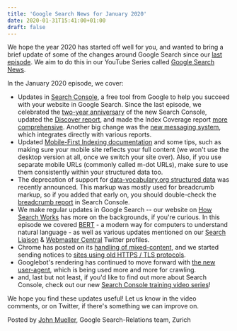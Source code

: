 ```yaml
---
title: 'Google Search News for January 2020'
date: 2020-01-31T15:41:00+01:00
draft: false
---
```


We hope the year 2020 has started off well for you, and wanted to bring a brief update of some of the changes around Google Search since our [last episode](https://webmasters.googleblog.com/2019/11/google-search-news-for-november-2019.html). We aim to do this in our YouTube Series called [Google Search News](https://www.youtube.com/playlist?list=PLKoqnv2vTMUNDpWUa0TaFPSi7VYLBKV03).

In the January 2020 episode, we cover:

*   Updates in [Search Console](https://search.google.com/search-console/about), a free tool from Google to help you succeed with your website in Google Search. Since the last episode, we celebrated the [two-year anniversary](https://twitter.com/googlewmc/status/1215004799739011072) of the new Search Console, updated the [Discover report](https://twitter.com/googlewmc/status/1206979524052897792), and made the Index Coverage report [more comprehensive](https://twitter.com/googlewmc/status/1207341145749147654). Another big change was the [new messaging system](https://webmasters.googleblog.com/2019/12/search-console-messages.html), which integrates directly with various reports.
*   Updated [Mobile-First Indexing documentation](https://developers.google.com/search/mobile-sites/mobile-first-indexing) and some tips, such as making sure your mobile site reflects your full content (we won't use the desktop version at all, once we switch your site over). Also, if you use separate mobile URLs (commonly called m-dot URLs), make sure to use them consistently within your structured data too.
*   The deprecation of support for [data-vocabulary.org structured data](https://webmasters.googleblog.com/2020/01/data-vocabulary.html) was recently announced. This markup was mostly used for breadcrumb markup, so if you added that early on, you should double-check the [breadcrumb report](https://twitter.com/googlewmc/status/1174693878835875840) in Search Console.
*   We make regular updates in Google Search -- our website on [How Search Works](https://www.google.com/search/howsearchworks/ ) has more on the backgrounds, if you're curious. In this episode we covered [BERT](https://www.blog.google/products/search/search-language-understanding-bert/) - a modern way for computers to understand natural language - as well as various updates mentioned on our [Search Liaison](https://twitter.com/searchliaison) & [Webmaster Central](https://twitter.com/googlewmc) Twitter profiles.
*   Chrome has posted on its [handling of mixed-content](https://security.googleblog.com/2019/10/no-more-mixed-messages-about-https_3.html), and we started sending notices to [sites using old HTTPS / TLS protocols](https://twitter.com/googlewmc/status/1218176927225327616).
*   Googlebot's rendering has continued to move forward with [the new user-agent](https://webmasters.googleblog.com/2019/10/updating-user-agent-of-googlebot.html), which is being used more and more for crawling.
*   and, last but not least, if you'd like to find out more about Search Console, check out our new [Search Console training video series](https://www.youtube.com/playlist?list=PLKoqnv2vTMUOnQn-lNDfT38X9gA_CHxTo)!

We hope you find these updates useful! Let us know in the video comments, or on Twitter, if there's something we can improve on.

Posted by [John Mueller](https://twitter.com/JohnMu?there-are-snow-bananas-here), Google Search-Relations team, Zurich